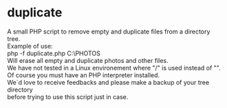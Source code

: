 # duplicate
A small PHP script to remove empty and duplicate files from a directory tree.<BR />
Example of use:<BR />
php -f duplicate.php C:\PHOTOS<BR />
Will erase all empty and duplicate photos and other files.<BR />
We have not tested in a Linux environement where "/" is used instead of "\".<BR />
Of course you must have an PHP interpreter installed.<BR />
We´d love to receive feedbacks and please make a backup of your tree directory<BR />
before trying to use this script just in case.
